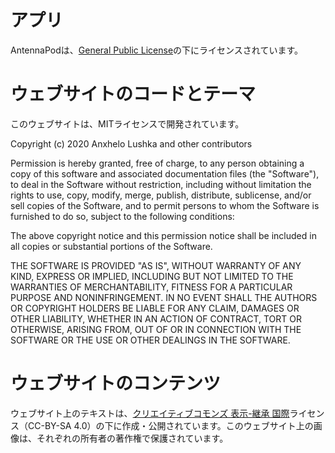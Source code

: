 # アプリ

AntennaPodは、[General Public License](https://github.com/AntennaPod/AntennaPod/blob/develop/LICENSE)の下にライセンスされています。

# ウェブサイトのコードとテーマ

このウェブサイトは、MITライセンスで開発されています。

Copyright (c) 2020 Anxhelo Lushka and other contributors

Permission is hereby granted, free of charge, to any person obtaining a copy of this software and associated documentation files (the "Software"), to deal in the Software without restriction, including without limitation the rights to use, copy, modify, merge, publish, distribute, sublicense, and/or sell copies of the Software, and to permit persons to whom the Software is furnished to do so, subject to the following conditions:

The above copyright notice and this permission notice shall be included in all copies or substantial portions of the Software.

THE SOFTWARE IS PROVIDED "AS IS", WITHOUT WARRANTY OF ANY KIND, EXPRESS OR IMPLIED, INCLUDING BUT NOT LIMITED TO THE WARRANTIES OF MERCHANTABILITY, FITNESS FOR A PARTICULAR PURPOSE AND NONINFRINGEMENT. IN NO EVENT SHALL THE AUTHORS OR COPYRIGHT HOLDERS BE LIABLE FOR ANY CLAIM, DAMAGES OR OTHER LIABILITY, WHETHER IN AN ACTION OF CONTRACT, TORT OR OTHERWISE, ARISING FROM, OUT OF OR IN CONNECTION WITH THE SOFTWARE OR THE USE OR OTHER DEALINGS IN THE SOFTWARE.

# ウェブサイトのコンテンツ

ウェブサイト上のテキストは、[クリエイティブコモンズ 表示-継承 国際](http://creativecommons.org/licenses/by-sa/4.0/legalcode)ライセンス（CC-BY-SA 4.0）の下に作成・公開されています。このウェブサイト上の画像は、それぞれの所有者の著作権で保護されています。
